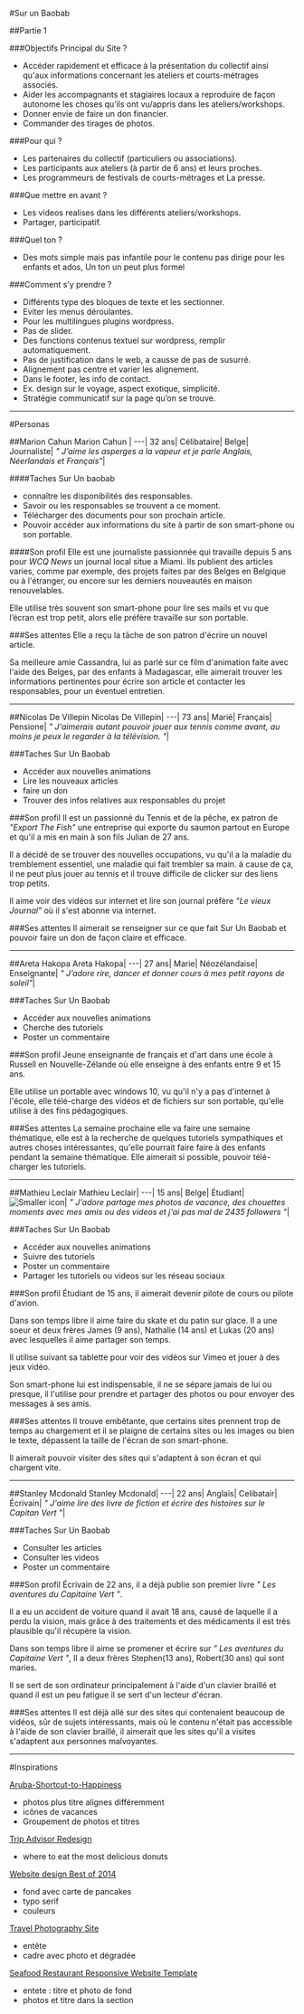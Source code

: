 #Sur un Baobab

##Partie 1

###Objectifs Principal du Site ?
* Accéder rapidement et efficace à la présentation du collectif ainsi qu'aux informations concernant les ateliers et courts-métrages associés.
* Aider les accompagnants et stagiaires locaux a reproduire de façon autonome les choses qu’ils ont vu/appris dans les ateliers/workshops.
* Donner envie de faire un don financier.
* Commander des tirages de photos.

###Pour qui ? 
* Les partenaires du collectif (particuliers ou associations).
* Les participants aux ateliers (à partir de 6 ans) et leurs proches.
* Les programmeurs de festivals de courts-métrages et La presse.

###Que mettre en avant ? 
* Les videos realises dans les différents ateliers/workshops.
* Partager, participatif.

###Quel ton ? 
* Des mots simple mais pas infantile pour le contenu pas dirige pour les enfants et ados, Un ton un peut plus formel

###Comment s’y prendre ?
* Différents type des bloques de texte et les sectionner.
* Eviter les menus déroulantes.
* Pour les multilingues plugins wordpress.
* Pas de slider.
* Des functions contenus textuel sur wordpress, remplir automatiquement.
* Pas de justification dans le web, a causse de pas de susurré.
* Alignement pas centre et varier les alignement.
* Dans le footer, les info de contact.
* Ex. design sur le voyage, aspect exotique, simplicité.
* Stratégie communicatif sur la page qu’on se trouve.

---

#Personas

##Marion Cahun
Marion Cahun | 
---|
32 ans|
Célibataire|
Belge|
Journaliste|
*" J’aime les asperges a la vapeur et je parle Anglais, Néerlandais et Français"*|


####Taches Sur Un baobab

* connaître les disponibilités des responsables. 
* Savoir ou les responsables se trouvent a ce moment.
* Télécharger des documents pour son prochain article.
* Pouvoir accéder aux informations du site à partir de son smart-phone ou son portable.

####Son profil
Elle est une journaliste passionnée qui travaille depuis 5 ans pour *WCQ News* un journal local situe a Miami. Ils publient des articles varies, comme par exemple, des projets faites par des Belges en Belgique ou à l'étranger, ou encore sur les derniers nouveautés en maison renouvelables.

Elle utilise très souvent son smart-phone pour lire ses mails et vu que l’écran est trop petit, alors elle préfère travaille sur son portable.

###Ses attentes
Elle a reçu la tâche de son patron d'écrire un nouvel article.

Sa meilleure amie Cassandra, lui as parlé sur ce film d'animation faite avec l'aide des Belges, par des enfants à Madagascar, elle aimerait trouver les informations pertinentes pour écrire son article et contacter les responsables, pour un éventuel entretien. 

---

##Nicolas De Villepin
Nicolas De Villepin|
---|
73 ans|
Marié|
Français|
Pensione|
*" J'aimerais autant pouvoir jouer aux tennis comme avant, au moins je peux le regarder à la télévision. "*|

###Taches Sur Un Baobab 
* Accéder aux nouvelles animations
* Lire les nouveaux articles
* faire un don
* Trouver des infos relatives aux responsables du projet

###Son profil
Il est un passionné du Tennis et de la pêche, ex patron de *"Export The Fish"* une entreprise qui exporte du saumon partout en Europe et qu'il a mis en main à son fils Julian de 27 ans.
 
Il a décidé de se trouver des nouvelles occupations, vu qu'il a la maladie du tremblement essentiel, une maladie qui fait trembler sa main. à cause de ça, il ne peut plus jouer au tennis et il trouve difficile de clicker sur des liens trop petits.

Il aime voir des vidéos sur internet et lire son journal préfère *"Le vieux Journal"* où il s'est abonne via internet.

###Ses attentes
Il aimerait se renseigner sur ce que fait Sur Un Baobab et pouvoir faire un don de façon claire et efficace.

---

##Areta Hakopa
Areta Hakopa|
---|
27 ans|
Marie|
Néozélandaise|
Enseignante|
*" J’adore rire, dancer et donner cours à mes petit rayons de soleil"*|

###Taches Sur Un Baobab 
* Accéder aux nouvelles animations
* Cherche des tutoriels
* Poster un commentaire

###Son profil
Jeune enseignante de français et d'art dans une école à Russell en Nouvelle-Zélande où elle enseigne à des enfants entre 9 et 15 ans.
 
Elle utilise un portable avec windows 10, vu qu'il n'y a pas d'internet à l'école, elle télé-charge des vidéos et de fichiers sur son portable, qu'elle utilise à des fins pédagogiques.

###Ses attentes
La semaine prochaine elle va faire une semaine thématique, elle est à la recherche de quelques tutoriels sympathiques et autres choses intéressantes, qu'elle pourrait faire faire à des enfants pendant la semaine thématique. Elle aimerait si possible, pouvoir télé-charger les tutoriels.

---

##Mathieu Leclair
Mathieu Leclair|
---|
15 ans|
Belge|
Étudiant|
![Smaller icon](http://25.io/smaller/favicon.ico "Title here")|
*" J'adore partage mes photos de vacance, des chouettes moments avec mes amis ou des videos et j'ai pas mal de 2435 followers "*|

###Taches Sur Un Baobab 
* Accéder aux nouvelles animations
* Suivre des tutoriels
* Poster un commentaire
* Partager les tutoriels ou videos sur les réseau sociaux 

###Son profil
Étudiant de 15 ans, il aimerait devenir pilote de cours ou pilote d'avion.

Dans son temps libre il aime faire du skate et du patin sur glace. Il a une soeur et deux frères James (9 ans), Nathalie (14 ans) et Lukas (20 ans) avec lesquelles il aime partager son temps.

Il utilise suivant sa tablette pour voir des vidéos sur Vimeo et jouer à des jeux vidéo. 

Son smart-phone lui est indispensable, il ne se sépare jamais de lui ou presque, il l'utilise pour prendre et partager des photos ou pour envoyer des messages à ses amis.

###Ses attentes
Il trouve embêtante, que certains sites prennent trop de temps au chargement et il se plaigne de certains sites ou les images ou bien le texte, dépassent la taille de l'écran de son smart-phone.

Il aimerait pouvoir visiter des sites qui s'adaptent à son écran et qui chargent vite. 

---

##Stanley Mcdonald
Stanley Mcdonald|
---|
22 ans|
Anglais|
Celibatair|
Écrivain|
*" J'aime lire des livre de fiction et écrire des histoires sur le Capitan Vert "*|

###Taches Sur Un Baobab 
* Consulter les articles
* Consulter les videos
* Poster un commentaire

###Son profil
Écrivain de 22 ans, il a déjà publie son premier livre *" Les aventures du Capitaine Vert "*. 

Il a eu un accident de voiture quand il avait 18 ans, causé de laquelle il a perdu la vision, mais grâce à des traitements et des médicaments il est très plausible qu'il récupère la vision. 

Dans son temps libre il aime se promener et écrire sur *" Les aventures du Capitaine Vert "*, Il a deux frères Stephen(13 ans), Robert(30 ans) qui sont maries. 

Il se sert de son ordinateur principalement à l'aide d'un clavier braillé et quand il est un peu fatigue il se sert d'un lecteur d'écran.

###Ses attentes
Il est déjà allé sur des sites qui contenaient beaucoup de vidéos, sûr de sujets intéressants, mais où le contenu n'était pas accessible à l'aide de son clavier braillé, il aimerait que les sites qu'il a visites s'adaptent aux personnes malvoyantes.

---

#Inspirations

[Aruba-Shortcut-to-Happiness](https://www.behance.net/gallery/31099331/Aruba-Shortcut-to-Happiness)

* photos plus titre alignes différemment 
* icônes de vacances
* Groupement de photos et titres

[Trip Advisor Redesign](https://www.behance.net/gallery/31964517/Tripadvisor-Redesign-UI-UX-Design-Animations)

* where to eat the most delicious donuts


[Website design Best of 2014](https://www.behance.net/gallery/19230847/Website-design-Best-of-2014)

* fond avec carte de pancakes
* typo serif
* couleurs

[Travel Photography Site](https://www.behance.net/gallery/32481159/Travel-Photography-Site)

* entête
* cadre avec photo et dégradée

[Seafood Restaurant Responsive Website Template](https://www.behance.net/gallery/35393729/Seafood-Restaurant-Responsive-Website-Template)

* entete : titre et photo de fond
* photos et titre dans la section



